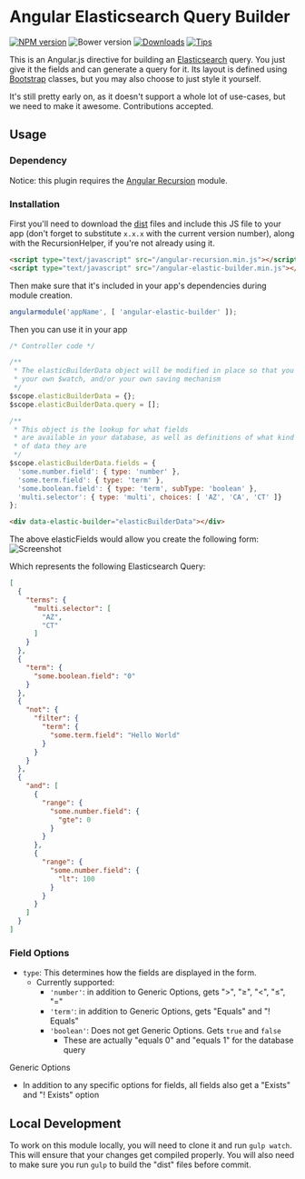 # Angular Elasticsearch Query Builder

[![NPM version][npm-image]][npm-url]
![Bower version][bower-image]
[![Downloads][downloads-image]][downloads-url]
[![Tips][gratipay-image]][gratipay-url]

This is an Angular.js directive for building an [Elasticsearch](https://www.elastic.co/) query.
You just give it the fields and can generate a query for it. Its layout is defined using [Bootstrap](http://getbootstrap.com/) classes, but you may also choose to just style it yourself.

It's still pretty early on, as it doesn't support a whole lot of use-cases, but we need to make it awesome. Contributions accepted.


## Usage

### Dependency
Notice: this plugin requires the [Angular Recursion](https://github.com/marklagendijk/angular-recursion) module.

### Installation
First you'll need to download the [dist](https://github.com/dncrews/angular-elastic-builder/tree/master/dist) files and include this JS file to your app (don't forget to substitute `x.x.x` with the current version number), along with the RecursionHelper, if you're not already using it.
```html
<script type="text/javascript" src="/angular-recursion.min.js"></script>
<script type="text/javascript" src="/angular-elastic-builder.min.js"></script>
```

Then make sure that it's included in your app's dependencies during module creation.

```js
angularmodule('appName', [ 'angular-elastic-builder' ]);
```

Then you can use it in your app
```js
/* Controller code */

/**
 * The elasticBuilderData object will be modified in place so that you can use
 * your own $watch, and/or your own saving mechanism
 */
$scope.elasticBuilderData = {};
$scope.elasticBuilderData.query = [];

/**
 * This object is the lookup for what fields
 * are available in your database, as well as definitions of what kind
 * of data they are
 */
$scope.elasticBuilderData.fields = {
  'some.number.field': { type: 'number' },
  'some.term.field': { type: 'term' },
  'some.boolean.field': { type: 'term', subType: 'boolean' },
  'multi.selector': { type: 'multi', choices: [ 'AZ', 'CA', 'CT' ]}
};
```

```html
<div data-elastic-builder="elasticBuilderData"></div>
```

The above elasticFields would allow you create the following form:
![Screenshot][screenshot-image]

Which represents the following Elasticsearch Query:
```json
[
  {
    "terms": {
      "multi.selector": [
        "AZ",
        "CT"
      ]
    }
  },
  {
    "term": {
      "some.boolean.field": "0"
    }
  },
  {
    "not": {
      "filter": {
        "term": {
          "some.term.field": "Hello World"
        }
      }
    }
  },
  {
    "and": [
      {
        "range": {
          "some.number.field": {
            "gte": 0
          }
        }
      },
      {
        "range": {
          "some.number.field": {
            "lt": 100
          }
        }
      }
    ]
  }
]
```


### Field Options
  - `type`: This determines how the fields are displayed in the form.
    - Currently supported:
      - `'number'`: in addition to Generic Options, gets "&gt;", "&ge;", "&lt;", "&le;", "="
      - `'term'`: in addition to Generic Options, gets "Equals" and "! Equals"
      - `'boolean'`: Does not get Generic Options. Gets `true` and `false`
        - These are actually "equals 0" and "equals 1" for the database query

Generic Options
  - In addition to any specific options for fields, all fields also get a "Exists" and "! Exists" option


## Local Development
To work on this module locally, you will need to clone it and run `gulp watch`. This will ensure that your changes get compiled properly. You will also need to make sure you run `gulp` to build the "dist" files before commit.


[npm-image]: https://img.shields.io/npm/v/angular-elastic-builder.svg
[npm-url]: https://www.npmjs.org/package/angular-elastic-builder
[bower-image]: https://img.shields.io/bower/v/angular-elastic-builder.svg
[downloads-image]: https://img.shields.io/npm/dm/angular-elastic-builder.svg
[downloads-url]: https://www.npmjs.org/package/angular-elastic-builder
[gratipay-image]: https://img.shields.io/gratipay/dncrews.svg
[gratipay-url]: https://www.gratipay.com/dncrews/
[screenshot-image]: https://raw.githubusercontent.com/dncrews/angular-elastic-builder/master/screenshot.png
